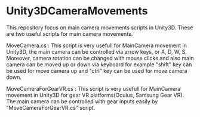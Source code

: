 # Unity3DCameraMovements
This repository focus on main camera movements scripts in Unity3D. These are two useful scripts for main camera movements.     

MoveCamera.cs : This script is very usefull for MainCamera movement in Unity3D, the main camera can be controlled via arrow keys, or A, D, W, S. Moreover, camera rotation can be changed with mouse clicks and also main camera can be moved up or down via keyboard for example "shift" key can be used for move camera up and "ctrl" key can be used for move camera down.     

MoveCameraForGearVR.cs : This script is very usefull for MainCamera movement in Unity3D for gear VR platforms(Oculus, Samsung Gear VR). The main camera can be controlled with gear inputs easily by "MoveCameraForGearVR.cs" script.
